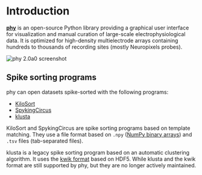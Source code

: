 # Introduction

[**phy**](https://github.com/cortex-lab/phy) is an open-source Python library providing a graphical user interface for visualization and manual curation of large-scale electrophysiological data. It is optimized for high-density multielectrode arrays containing hundreds to thousands of recording sites (mostly Neuropixels probes).

![phy 2.0a0 screenshot](https://user-images.githubusercontent.com/1942359/58665615-90f32200-8331-11e9-8403-9961c13b8f17.png)

## Spike sorting programs

phy can open datasets spike-sorted with the following programs:

* [KiloSort](https://github.com/MouseLand/Kilosort2/)
* [SpykingCircus](https://spyking-circus.readthedocs.io/en/latest/)
* [klusta](http://klusta.readthedocs.org/en/latest/)

KiloSort and SpykingCircus are spike sorting programs based on template matching. They use a file format based on `.npy` ([NumPy binary arrays](https://docs.scipy.org/doc/numpy-1.14.2/neps/npy-format.html)) and `.tsv` files (tab-separated files).

klusta is a legacy spike sorting program based on an automatic clustering algorithm. It uses the [kwik format](https://klusta.readthedocs.io/en/latest/kwik/#kwik-format) based on HDF5. While klusta and the kwik format are still supported by phy, but they are no longer actively maintained.

